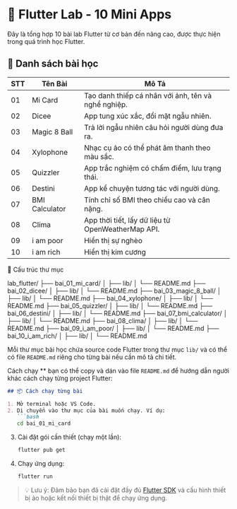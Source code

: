 # 🚀 Flutter Lab - 10 Mini Apps

Đây là tổng hợp 10 bài lab Flutter từ cơ bản đến nâng cao, được thực hiện trong quá trình học Flutter.

## 🧠 Danh sách bài học

| STT | Tên Bài        | Mô Tả                                               |
| --- | -------------- | --------------------------------------------------- |
| 01  | Mi Card        | Tạo danh thiếp cá nhân với ảnh, tên và nghề nghiệp. |
| 02  | Dicee          | App tung xúc xắc, đổi mặt ngẫu nhiên.               |
| 03  | Magic 8 Ball   | Trả lời ngẫu nhiên câu hỏi người dùng đưa ra.       |
| 04  | Xylophone      | Nhạc cụ ảo có thể phát âm thanh theo màu sắc.       |
| 05  | Quizzler       | App trắc nghiệm có chấm điểm, lưu trạng thái.       |
| 06  | Destini        | App kể chuyện tương tác với người dùng.             |
| 07  | BMI Calculator | Tính chỉ số BMI theo chiều cao và cân nặng.         |
| 08  | Clima          | App thời tiết, lấy dữ liệu từ OpenWeatherMap API.   |
| 09  | i am poor      | Hiển thị sự nghèo                                   |
| 10  | i am rich      | Hiển thị kim cương                                  |

 📁 Cấu trúc thư mục

lab_flutter/
├── bai_01_mi_card/
│   ├── lib/
│   └── README.md
├── bai_02_dicee/
│   ├── lib/
│   └── README.md
├── bai_03_magic_8_ball/
│   ├── lib/
│   └── README.md
├── bai_04_xylophone/
│   ├── lib/
│   └── README.md
├── bai_05_quizzler/
│   ├── lib/
│   └── README.md
├── bai_06_destini/
│   ├── lib/
│   └── README.md
├── bai_07_bmi_calculator/
│   ├── lib/
│   └── README.md
├── bai_08_clima/
│   ├── lib/
│   └── README.md
├── bai_09_i_am_poor/
│   ├── lib/
│   └── README.md
├── bai_10_i_am_rich/
│   ├── lib/
│   └── README.md


Mỗi thư mục bài học chứa source code Flutter trong thư mục `lib/` và có thể có file `README.md` riêng cho từng bài nếu cần mô tả chi tiết.

 Cách chạy
 ** bạn có thể copy và dán vào file `README.md` để hướng dẫn người khác cách chạy từng project Flutter:

```markdown
## 📦 Cách chạy từng bài

1. Mở terminal hoặc VS Code.
2. Di chuyển vào thư mục của bài muốn chạy. Ví dụ:
   ```bash
   cd bai_01_mi_card
   ```
3. Cài đặt gói cần thiết (chạy một lần):
   ```bash
   flutter pub get
   ```
4. Chạy ứng dụng:
   ```bash
   flutter run
   ```

> 💡 Lưu ý: Đảm bảo bạn đã cài đặt đầy đủ [Flutter SDK](https://docs.flutter.dev/get-started/install) và cấu hình thiết bị ảo hoặc kết nối thiết bị thật để chạy ứng dụng.


